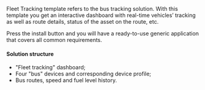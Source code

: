 Fleet Tracking template refers to the bus tracking solution. 
With this template you get an interactive dashboard with real-time vehicles’ tracking 
as well as route details, status of the asset on the route, etc.

Press the install button and you will have a ready-to-use generic application that covers all common requirements.

#### Solution structure

* "Fleet tracking" dashboard;
* Four "bus" devices and corresponding device profile;
* Bus routes, speed and fuel level history.  